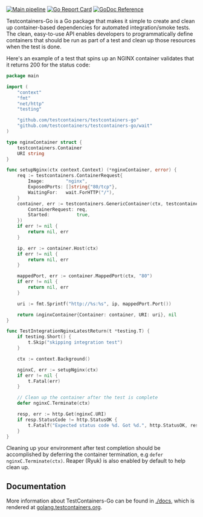 [![Main pipeline](https://github.com/testcontainers/testcontainers-go/actions/workflows/ci.yml/badge.svg?branch=master)](https://github.com/testcontainers/testcontainers-go/actions/workflows/ci.yml)
[![Go Report Card](https://goreportcard.com/badge/github.com/testcontainers/testcontainers-go)](https://goreportcard.com/report/github.com/testcontainers/testcontainers-go)
[![GoDoc Reference](https://camo.githubusercontent.com/8609cfcb531fa0f5598a3d4353596fae9336cce3/68747470733a2f2f676f646f632e6f72672f6769746875622e636f6d2f79616e6777656e6d61692f686f772d746f2d6164642d62616467652d696e2d6769746875622d726561646d653f7374617475732e737667)](https://pkg.go.dev/github.com/testcontainers/testcontainers-go)

Testcontainers-Go is a Go package that makes it simple to create and clean up container-based dependencies for
automated integration/smoke tests. The clean, easy-to-use API enables developers to programmatically define containers
that should be run as part of a test and clean up those resources when the test is done.

Here's an example of a test that spins up an NGINX container validates that it returns 200 for the status code:

```go
package main

import (
	"context"
	"fmt"
	"net/http"
	"testing"

	"github.com/testcontainers/testcontainers-go"
	"github.com/testcontainers/testcontainers-go/wait"
)

type nginxContainer struct {
	testcontainers.Container
	URI string
}

func setupNginx(ctx context.Context) (*nginxContainer, error) {
	req := testcontainers.ContainerRequest{
		Image:        "nginx",
		ExposedPorts: []string{"80/tcp"},
		WaitingFor:   wait.ForHTTP("/"),
	}
	container, err := testcontainers.GenericContainer(ctx, testcontainers.GenericContainerRequest{
		ContainerRequest: req,
		Started:          true,
	})
	if err != nil {
		return nil, err
	}

	ip, err := container.Host(ctx)
	if err != nil {
		return nil, err
	}

	mappedPort, err := container.MappedPort(ctx, "80")
	if err != nil {
		return nil, err
	}

	uri := fmt.Sprintf("http://%s:%s", ip, mappedPort.Port())

	return &nginxContainer{Container: container, URI: uri}, nil
}

func TestIntegrationNginxLatestReturn(t *testing.T) {
	if testing.Short() {
		t.Skip("skipping integration test")
	}

	ctx := context.Background()

	nginxC, err := setupNginx(ctx)
	if err != nil {
		t.Fatal(err)
	}

	// Clean up the container after the test is complete
	defer nginxC.Terminate(ctx)

	resp, err := http.Get(nginxC.URI)
	if resp.StatusCode != http.StatusOK {
		t.Fatalf("Expected status code %d. Got %d.", http.StatusOK, resp.StatusCode)
	}
}
```

Cleaning up your environment after test completion should be accomplished by deferring the container termination, e.g
`defer nginxC.Terminate(ctx)`. Reaper (Ryuk) is also enabled by default to help clean up.

## Documentation

More information about TestContainers-Go can be found in [./docs](./docs), which is rendered at
[golang.testcontainers.org](https://golang.testcontainers.org).
